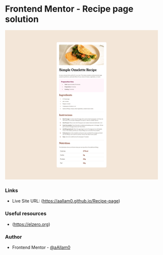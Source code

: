 # Frontend Mentor - Recipe page solution

![Recipe-page](assets/images/Recipe-page.png)

### Links

- Live Site URL: (https://aallam0.github.io/Recipe-page)

### Useful resources

- (https://elzero.org)

### Author

- Frontend Mentor - [@aAllam0](https://www.frontendmentor.io/profile/aAllam0)
